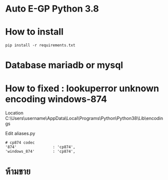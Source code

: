 # Auto E-GP Python 3.8

# How to install
    pip install -r requirements.txt

# Database mariadb or mysql


# How to fixed : lookuperror unknown encoding windows-874

Location C:\Users\username\AppData\Local\Programs\Python\Python38\Lib\encodings

Edit aliases.py

    # cp874 codec
    '874'                : 'cp874',
    'windows_874'        : 'cp874',


# ห้ามขาย
